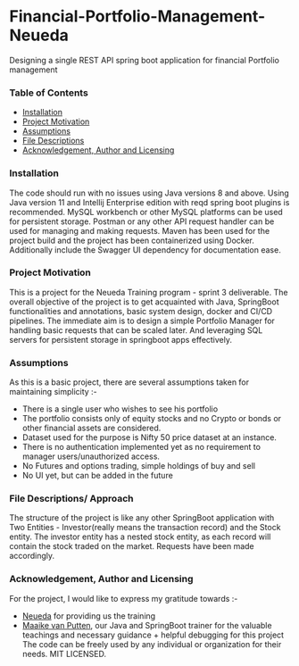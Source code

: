 # Financial-Portfolio-Management-Neueda
Designing a single REST API spring boot application for financial Portfolio management

### Table of Contents

   + [Installation](#installation)
   + [Project Motivation](#project-motivation)
   + [Assumptions](#assumption)
   + [File Descriptions](#file-descriptions)
   + [Acknowledgement, Author and Licensing](#acknowledgement--author-and-licensing)

### Installation
The code should run with no issues using Java versions 8 and above. Using Java version 11 and Intellij Enterprise edition with reqd spring boot plugins is recommended.
MySQL workbench or other MySQL platforms can be used for persistent storage. Postman or any other API request handler can be used for managing and making requests. Maven has been used for the project build and the project has been containerized using Docker.
Additionally include the Swagger UI dependency for documentation ease.


### Project Motivation
This is a project for the Neueda Training program -  sprint 3 deliverable.
The overall objective of the project is to get acquainted with Java, SpringBoot functionalities and annotations, basic system design, docker and CI/CD pipelines. 
The immediate aim is to design a simple Portfolio Manager for handling basic requests that can be scaled later. And leveraging SQL servers for persistent storage in springboot apps effectively.

### Assumptions
As this is a basic project, there are several assumptions taken for maintaining simplicity :-
* There is a single user who wishes to see his portfolio
* The portfolio consists only of equity stocks and no Crypto or bonds or other financial assets are considered.
* Dataset used for the purpose is Nifty 50 price dataset at an instance.
* There is no authentication implemented yet as no requirement to manager users/unauthorized access.
* No Futures and options trading, simple holdings of buy and sell
* No UI yet, but can be added in the future


### File Descriptions/ Approach
The structure of the project is like any other SpringBoot application with Two Entities - Investor(really means the transaction record) and the Stock entity. 
The investor entity has a nested stock entity, as each record will contain the stock traded on the market. Requests have been made accordingly.

### Acknowledgement, Author and Licensing
For the project, I would like to express my gratitude towards :- 
* [Neueda](https://neueda.com/) for providing us the training
* [Maaike van Putten](https://www.linkedin.com/in/maaikevanputten/), our Java and SpringBoot trainer for the valuable teachings and necessary guidance + helpful debugging for this project
The code can be freely used by any individual or organization for their needs. MIT LICENSED.
